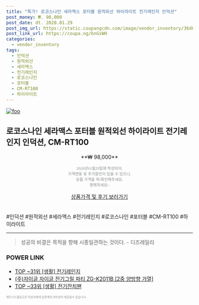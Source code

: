 ```yaml
--- 
title: "특가! 로코스나인 세라맥스 포터블 원적외선 하이라이트 전기레인지 인덕션" 
post_money: ₩. 98,000 
post_date: dt. 2020.01.29 
post_img_url: https://static.coupangcdn.com/image/vendor_inventory/36d6/fdfecd6ddf4e22cd9f4d3d41ee9a18cfb7d8fe8cf00d34940a26a155bc8e.jpg 
post_link_url: https://coupa.ng/bnGsWH 
categories: 
  - vendor_inventory 
tags: 
  - 인덕션 
  - 원적외선 
  - 세라맥스 
  - 전기레인지 
  - 로코스나인 
  - 포터블 
  - CM-RT100 
  - 하이라이트 
--- 
```

[![foo](https://static.coupangcdn.com/image/vendor_inventory/36d6/fdfecd6ddf4e22cd9f4d3d41ee9a18cfb7d8fe8cf00d34940a26a155bc8e.jpg)](https://coupa.ng/bnGsWH) 

## 로코스나인 세라맥스 포터블 원적외선 하이라이트 전기레인지 인덕션, CM-RT100 
<p style="text-align: center;">**₩ 98,000**</p> 
<p style="text-align: center;"><span style="color: #898c8f; font-family: Georgia,Times,serif; font-size: 0.75em;">2020년01월29일에 작성되어, <br>가격변동 및 추가할인이 있을 수 있으니,<br> 상품 가격을 꼭!확인해주세요.<br>행복하세요~</span> 
</p>	 
<div markdown="0" style="text-align: center;"><a href="https://coupa.ng/bnGsWH" class="btn btn--success">상품가격 및 후기 보러가기</a></div> 
<br><br> 
  #인덕션 #원적외선 #세라맥스 #전기레인지 #로코스나인 #포터블 #CM-RT100 #하이라이트 
<hr> 

> 성공의 비결은 목적을 향해 시종일관하는 것이다. - 디즈레일리 


### POWER LINK

* <a href="https://blog.naver.com/an0733/221788332156" target="_blank"> TOP ~31위 [생활] 전기레인지</a>
* <a href="https://blog.naver.com/fasyy4321/221776877025" target="_blank">(주)자이글 자이글 전기그릴 파티 ZG-K2011B [2중 양방향 가열]</a>
* <a href="https://blog.naver.com/fasyy4321/221776384379" target="_blank"> TOP ~33위 [생활] 전기잔치팬</a>

<span style="color: #898c8f; font-family: Georgia,Times,serif; font-size: 0.55em;">파트너스활동으로 작성자에게 일정액의 커미션이 제공될수 있습니다.</span> 
